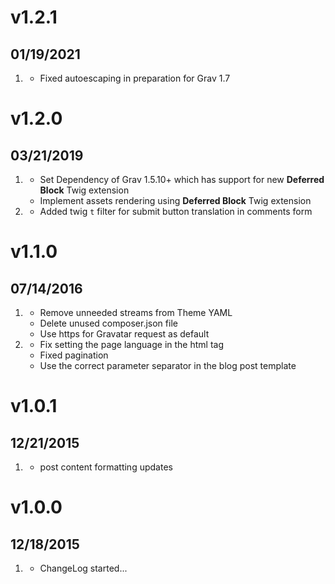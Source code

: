 # v1.2.1
## 01/19/2021

1. [](#improved)
    * Fixed autoescaping in preparation for Grav 1.7

# v1.2.0
## 03/21/2019

1. [](#new)
    * Set Dependency of Grav 1.5.10+ which has support for new **Deferred Block** Twig extension
    * Implement assets rendering using **Deferred Block** Twig extension 
1. [](#improved)
    * Added twig `t` filter for submit button translation in comments form

# v1.1.0
## 07/14/2016

1. [](#improved)
    * Remove unneeded streams from Theme YAML
    * Delete unused composer.json file
    * Use https for Gravatar request as default
1. [](#bugfix)
    * Fix setting the page language in the html tag
    * Fixed pagination
    * Use the correct parameter separator in the blog post template

# v1.0.1
## 12/21/2015

1. [](#bugfix)
    * post content formatting updates

# v1.0.0
## 12/18/2015

1. [](#new)
    * ChangeLog started...
